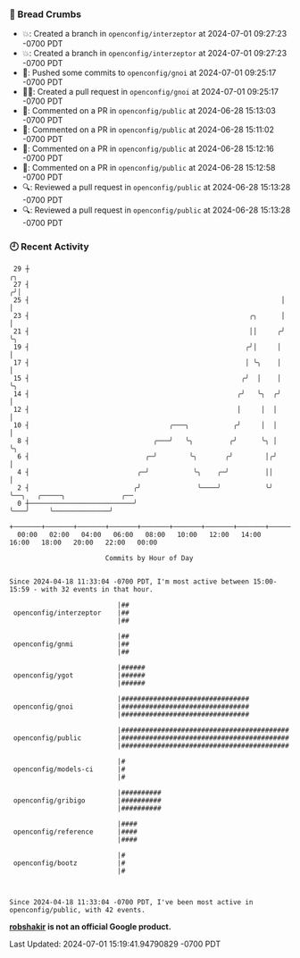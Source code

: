 ### 🍞 Bread Crumbs

 * 💥: Created a branch in `openconfig/interzeptor` at 2024-07-01 09:27:23 -0700 PDT
 * 💥: Created a branch in `openconfig/interzeptor` at 2024-07-01 09:27:23 -0700 PDT
 * 🚢: Pushed some commits to `openconfig/gnoi` at 2024-07-01 09:25:17 -0700 PDT
 * ✍🏼: Created a pull request in `openconfig/gnoi` at 2024-07-01 09:25:17 -0700 PDT
 * 💬: Commented on a PR in  `openconfig/public` at 2024-06-28 15:13:03 -0700 PDT
 * 💬: Commented on a PR in  `openconfig/public` at 2024-06-28 15:11:02 -0700 PDT
 * 💬: Commented on a PR in  `openconfig/public` at 2024-06-28 15:12:16 -0700 PDT
 * 💬: Commented on a PR in  `openconfig/public` at 2024-06-28 15:12:58 -0700 PDT
 * 🔍: Reviewed a pull request in  `openconfig/public` at 2024-06-28 15:13:28 -0700 PDT
 * 🔍: Reviewed a pull request in  `openconfig/public` at 2024-06-28 15:13:28 -0700 PDT

### 🕘 Recent Activity
```
 29 ┼                                                                ╭╮
 27 ┤                                                               ╭╯│
 25 ┤                                                               │ │
 23 ┤                                                       ╭╮      │ │
 21 ┤                                                       ││     ╭╯ ╰╮
 19 ┤                                                      ╭╯│     │   │
 17 ┤                                                      │ ╰╮    │   │
 15 ┤                                                     ╭╯  │    │   ╰╮
 14 ┤                                                    ╭╯   ╰╮  ╭╯    │
 12 ┤                                                    │     │  │     │
 10 ┤                                   ╭───╮           ╭╯     │  │     │
  8 ┤                               ╭───╯   ╰╮         ╭╯      ╰╮ │     ╰╮
  6 ┤                             ╭─╯        ╰╮       ╭╯        │╭╯      │
  4 ┤                           ╭─╯           ╰╮    ╭─╯         ││       │
  2 ┤                          ╭╯              ╰────╯           ╰╯       ╰──╮   ╭─────╮              ╭──
  0 ┼──────────────────────────╯                                            ╰───╯     ╰──────────────╯
    +───────+───────+───────+───────+───────+───────+───────+───────+───────+───────+───────+───────+────
  00:00   02:00   04:00   06:00   08:00   10:00   12:00   14:00   16:00   18:00   20:00   22:00   00:00   

						Commits by Hour of Day


Since 2024-04-18 11:33:04 -0700 PDT, I'm most active between 15:00-15:59 - with 32 events in that hour.

```



```
                           |##
 openconfig/interzeptor    |##
                           |##

                           |##
 openconfig/gnmi           |##
                           |##

                           |######
 openconfig/ygot           |######
                           |######

                           |################################
 openconfig/gnoi           |################################
                           |################################

                           |##########################################
 openconfig/public         |##########################################
                           |##########################################

                           |#
 openconfig/models-ci      |#
                           |#

                           |##########
 openconfig/gribigo        |##########
                           |##########

                           |####
 openconfig/reference      |####
                           |####

                           |#
 openconfig/bootz          |#
                           |#



Since 2024-04-18 11:33:04 -0700 PDT, I've been most active in openconfig/public, with 42 events.

```
**[robshakir](mailto:robjs@google.com) is not an official Google product.**  


Last Updated: 2024-07-01 15:19:41.94790829 -0700 PDT
